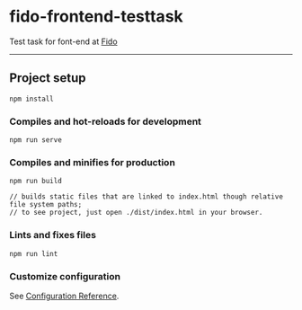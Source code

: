 # fido-frontend-testtask

Test task for font-end at [Fido](https://www.facebook.com/fido.naukma/)
***

## Project setup
```
npm install
```

### Compiles and hot-reloads for development
```
npm run serve
```

### Compiles and minifies for production
```
npm run build

// builds static files that are linked to index.html though relative file system paths;
// to see project, just open ./dist/index.html in your browser.
```

### Lints and fixes files
```
npm run lint
```

### Customize configuration
See [Configuration Reference](https://cli.vuejs.org/config/).
